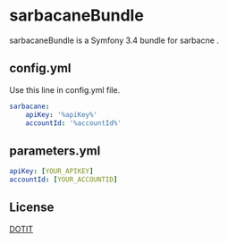 # sarbacaneBundle

sarbacaneBundle is a Symfony 3.4 bundle for sarbacne .

## config.yml

Use this line in config.yml file.

```yml
sarbacane:
    apiKey: '%apiKey%'
    accountId: '%accountId%'
```

## parameters.yml

```yml
apiKey: [YOUR_APIKEY]
accountId: [YOUR_ACCOUNTID]
```


## License
[DOTIT](http://www.dotit-corp.com/)